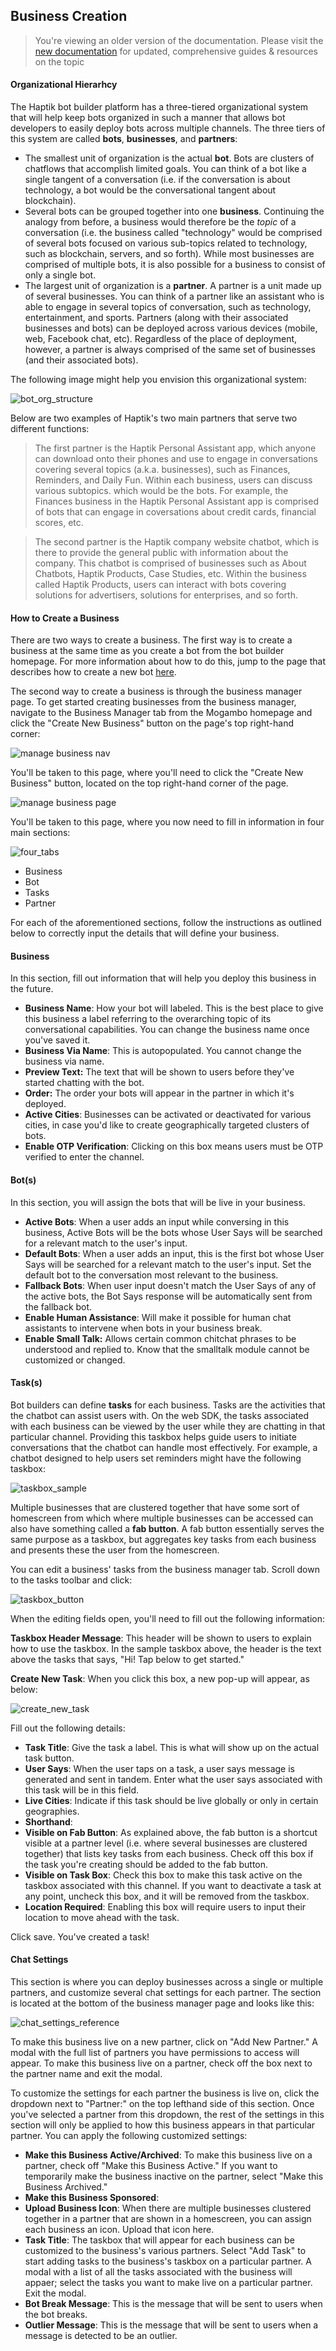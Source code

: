## Business Creation

> You're viewing an older version of the documentation. Please visit the [new documentation](https://docs.haptik.ai/) for updated, comprehensive guides & resources on the topic

#### Organizational Hierarhcy

The Haptik bot builder platform has a three-tiered organizational system that will help keep bots organized in such a manner that allows bot developers to easily deploy bots across multiple channels. The three tiers of this system are called **bots**, **businesses**, and **partners**:

- The smallest unit of organization is the actual **bot**. Bots are clusters of chatflows that accomplish limited goals. You can think of a bot like a single tangent of a conversation (i.e. if the conversation is about technology, a bot would be the conversational tangent about blockchain). 
- Several bots can be grouped together into one **business**. Continuing the analogy from before, a business would therefore be the *topic* of a conversation (i.e. the business called "technology" would be comprised of several bots focused on various sub-topics related to technology, such as blockchain, servers, and so forth). While most businesses are comprised of multiple bots, it is also possible for a business to consist of only a single bot. 
- The largest unit of organization is a **partner**. A partner is a unit made up of several businesses. You can think of a partner like an assistant who is able to engage in several topics of conversation, such as technology, entertainment, and sports. Partners (along with their associated businesses and bots) can be deployed across various devices (mobile, web, Facebook chat, etc). Regardless of the place of deployment, however, a partner is always comprised of the same set of businesses (and their associated bots). 

The following image might help you envision this organizational system: 

![bot_org_structure](partner_business_bot.png)

Below are two examples of Haptik's two main partners that serve two different functions:

> The first partner is the Haptik Personal Assistant app, which anyone can download onto their phones and use to engage in conversations covering several topics (a.k.a. businesses), such as Finances, Reminders, and Daily Fun. Within each business, users can discuss various subtopics. which would be the bots. For example, the Finances business in the Haptik Personal Assistant app is comprised of bots that can engage in coversations about credit cards, financial scores, etc.

> The second partner is the Haptik company website chatbot, which is there to provide the general public with information about the company. This chatbot is comprised of businesses such as About Chatbots, Haptik Products, Case Studies, etc. Within the business called Haptik Products, users can interact with bots covering solutions for advertisers, solutions for enterprises, and so forth. 

#### How to Create a Business

There are two ways to create a business. The first way is to create a business at the same time as you create a bot from the bot builder homepage. For more information about how to do this, jump to the page that describes how to create a new bot [here](http://haptik-docs.readthedocs.io/en/latest/bot-builder/creating-bot.html). 

The second way to create a business is through the business manager page. To get started creating businesses from the business manager, navigate to the Business Manager tab from the Mogambo homepage and click the "Create New Business" button on the page's top right-hand corner:

![manage business nav](manage_business_nav.png)

You'll be taken to this page, where you'll need to click the "Create New Business" button, located on the top right-hand corner of the page. 

![manage business page](business_manager_page.png) 

You'll be taken to this page, where you now need to fill in information in four main sections:

![four_tabs](four_tabs_biz_manager.png) 

- Business
- Bot
- Tasks
- Partner

For each of the aforementioned sections, follow the instructions as outlined below to correctly input the details that will define your business. 

#### Business

In this section, fill out information that will help you deploy this business in the future. 

- **Business Name**: How your bot will labeled. This is the best place to give this business a label referring to the overarching topic of its conversational capabilities. You can change the business name once you've saved it.
- **Business Via Name**: This is autopopulated. You cannot change the business via name. 
- **Preview Text:** The text that will be shown to users before they've started chatting with the bot. 
- **Order:** The order your bots will appear in the partner in which it's deployed. 
- **Active Cities**: Businesses can be activated or deactivated for various cities, in case you'd like to create geographically targeted clusters of bots. 
- **Enable OTP Verification**: Clicking on this box means users must be OTP verified to enter the channel. 


#### Bot(s)

In this section, you will assign the bots that will be live in your business. 

- **Active Bots**: When a user adds an input while conversing in this business, Active Bots will be the bots whose User Says will be searched for a relevant match to the user's input. 
- **Default Bots**: When a user adds an input, this is the first bot whose User Says will be searched for a relevant match to the user's input. Set the default bot to the conversation most relevant to the business.
- **Fallback Bots**: When user input doesn't match the User Says of any of the active bots, the Bot Says response will be automatically sent from the fallback bot. 
- **Enable Human Assistance**: Will make it possible for human chat assistants to intervene when bots in your business break. 
- **Enable Small Talk:** Allows certain common chitchat phrases to be understood and replied to. Know that the smalltalk module cannot be customized or changed.

#### Task(s)

Bot builders can define **tasks** for each business. Tasks are the activities that the chatbot can assist users with. On the web SDK, the tasks associated with each business can be viewed by the user while they are chatting in that particular channel. Providing this taskbox helps guide users to initiate conversations that the chatbot can handle most effectively. For example, a chatbot designed to help users set reminders might have the following taskbox:

![taskbox_sample](taskbox_sample.png)

Multiple businesses that are clustered together that have some sort of homescreen from which where multiple businesses can be accessed can also have something called a **fab button**. A fab button essentially serves the same purpose as a taskbox, but aggregates key tasks from each business and presents these the user from the homescreen.

You can edit a business' tasks from the business manager tab. Scroll down to the tasks toolbar and click:

![taskbox_button](taskbox_button.png)

When the editing fields open, you'll need to fill out the following information: 

**Taskbox Header Message**: This header will be shown to users to explain how to use the taskbox. In the sample taskbox above, the header is the text above the tasks that says, "Hi! Tap below to get started." 

**Create New Task**: When you click this box, a new pop-up will appear, as below:

![create_new_task](create_new_tasks.png) 

Fill out the following details: 

- **Task Title**: Give the task a label. This is what will show up on the actual task button.
- **User Says**: When the user taps on a task, a user says message is generated and sent in tandem. Enter what the user says associated with this task will be in this field. 
- **Live Cities**: Indicate if this task should be live globally or only in certain geographies. 
- **Shorthand**: 
- **Visible on Fab Button**: As explained above, the fab button is a shortcut visible at a partner level (i.e. where several businesses are clustered together) that lists key tasks from each business. Check off this box if the task you're creating should be added to the fab button.
- **Visible on Task Box**: Check this box to make this task active on the taskbox associated with this channel. If you want to deactivate a task at any point, uncheck this box, and it will be removed from the taskbox.
- **Location Required**: Enabling this box will require users to input their location to move ahead with the task. 

Click save. You've created a task! 

#### **Chat Settings** 

This section is where you can deploy businesses across a single or multiple partners, and customize several chat settings for each partner. The section is located at the bottom of the business manager page and looks like this:

![chat_settings_reference](chat_settings_reference.png)

To make this business live on a new partner, click on "Add New Partner." A modal with the full list of partners you have permissions to access will appear. To make this business live on a partner, check off the box next to the partner name and exit the modal. 

To customize the settings for each partner the business is live on, click the dropdown next to "Partner:" on the top lefthand side of this section. Once you've selected a partner from this dropdown, the rest of the settings in this section will only be applied to how this business appears in that particular partner. You can apply the following customized settings:

- **Make this Business Active/Archived**: To make this business live on a partner, check off "Make this Business Active." If you want to temporarily make the business inactive on the partner, select "Make this Business Archived."
- **Make this Business Sponsored**:
- **Upload Business Icon**: When there are multiple businesses clustered together in a partner that are shown in a homescreen, you can assign each business an icon. Upload that icon here.
- **Task Title**: The taskbox that will appear for each business can be customized to the business's various partners. Select "Add Task" to start adding tasks to the business's taskbox on a particular partner. A modal with a list of all the tasks associated with the business will appaer; select the tasks you want to make live on a particular partner. Exit the modal. 
- **Bot Break Message**: This is the message that will be sent to users when the bot breaks.
- **Outlier Message**: This is the message that will be sent to users when a message is detected to be an outlier. 
